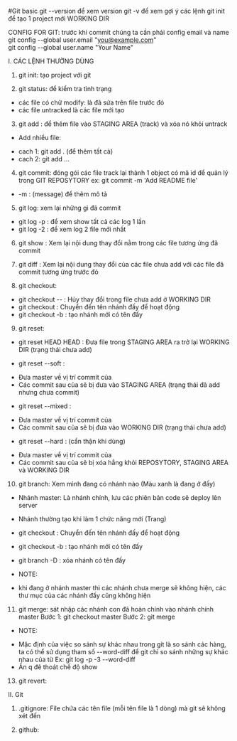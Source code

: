 #Git basic
git --version để xem version
git -v để xem gợi ý các lệnh
git init để tạo 1 project mới WORKING DIR

CONFIG FOR GIT: trước khi commit chúng ta cần phải config email và name  
git config --global user.email "you@example.com"  
git config --global user.name "Your Name"

I. CÁC LỆNH THƯỜNG DÙNG

1. git init: tạo project với git

2. git status: để kiểm tra tình trạng

- các file có chữ modify: là đã sửa trên file trước đó
- các file untracked là các file mới tạo

3. git add <tenfile>: để thêm file vào STAGING AREA (track) và xóa nó khỏi untrack

- Add nhiều file:

* cach 1: git add . (để thêm tất cả)
* cach 2: git add <tenfile1> <tenfile2> ... <tenfileN>

4. git commit: đóng gói các file track lại thành 1 object có mã id để quản lý trong GIT REPOSYTORY
   ex: git commit -m 'Add README file'

- -m : (message) để thêm mô tả

5. git log: xem lại những gì đã commit

- git log -p : để xem show tất cả các log 1 lần
- git log -2 : để xem log 2 file mới nhất

6. git show <idCommit>: Xem lại nội dung thay đổi nằm trong các file tương ứng đã commit

7. git diff : Xem lại nội dung thay đổi của các file chưa add với các file đã commit tương ứng trước đó

8. git checkout:

- git checkout -- <tenfile>: Hủy thay đổi trong file chưa add ở WORKING DIR
- git checkout <tenBranch>: Chuyển đến tên nhánh đấy để hoạt động
- git checkout -b <tenBranch>: tạo nhánh mới có tên đấy

9. git reset:

- git reset HEAD HEAD <tenfile>: Đưa file trong STAGING AREA ra trở lại WORKING DIR (trạng thái chưa add)

- git reset --soft <idCommit>:

* Đưa master về vị trí commit của <idCommit>
* Các commit sau của <idCommit> sẽ bị đưa vào STAGING AREA (trạng thái đã add nhưng chưa commit)

- git reset --mixed <idCommit>:

* Đưa master về vị trí commit của <idCommit>
* Các commit sau của <idCommit> sẽ bị đưa vào WORKING DIR (trạng thái chưa add)

- git reset --hard <idCommit>: (cẩn thận khi dùng)

* Đưa master về vị trí commit của <idCommit>
* Các commit sau của <idCommit> sẽ bị xóa hẳng khỏi REPOSYTORY, STAGING AREA và WORKING DIR

10. git branch: Xem mình đang có nhánh nào (Màu xanh là đang ở đấy)

- Nhánh master: Là nhánh chính, lưu các phiên bản code sẽ deploy lên server
- Nhánh thường tạo khi làm 1 chức năng mới (Trang)
- git checkout <tenBranch>: Chuyển đến tên nhánh đấy để hoạt động
- git checkout -b <tenBranch>: tạo nhánh mới có tên đấy
- git branch -D <tenBranch>: xóa nhánh có tên đấy

- NOTE:

* khi đang ở nhánh master thì các nhánh chưa merge sẽ không hiện, các thư mục của các nhánh đấy cũng không hiện

11. git merge: sát nhập các nhánh con đã hoàn chỉnh vào nhánh chính master
    Bước 1: git checkout master
    Bước 2: git merge <tenBrachCanSatNhap>

- NOTE:

* Mặc định của việc so sánh sự khác nhau trong git là so sánh các hàng, ta có thể sử dụng
  tham số --word-diff để git chỉ so sánh những sự khác nhau của từ
  Ex: git log -p -3 --word-diff
* Ấn q đê thoát chế độ show

13. git revert:


II. Git
1. .gitignore: File chứa các tên file (mỗi tên file là 1 dòng) mà git sẽ không xét đến

2. github:
